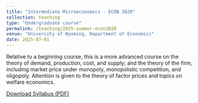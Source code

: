 ```yaml
---
title: "Intermediate Microeconomics - ECON 3020"
collection: teaching
type: "Undergraduate course"
permalink: /teaching/2025-summer-econ3020
venue: "University of Wyoming, Department of Economics"
date: 2025-07-01
---
```


Relative to a beginning course, this is a more advanced course on the theory of demand, production, cost, and supply; and the theory of the firm, including market price under monopoly, monopolistic competition, and oligopoly. Attention is given to the theory of factor prices and topics on welfare economics.

[Download Syllabus (PDF)](https://fletcherian.github.io/files/ECON3020_Syllabus.pdf)
